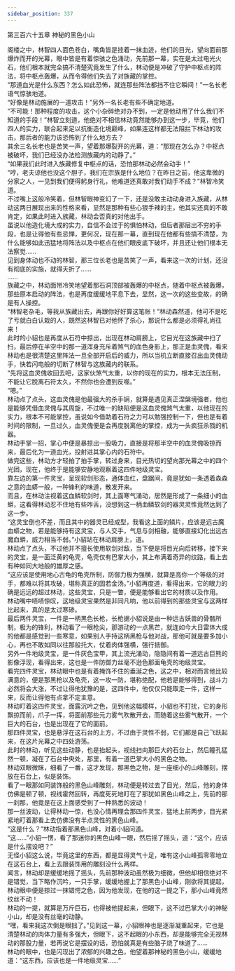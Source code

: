 ```yaml
---
sidebar_position: 337
---
```

 第三百六十五章 神秘的黑色小山


阁楼之中，林智四人面色苍白，嘴角皆是挂着一抹血迹，他们的目光，望向面前那爆炸而开的光幕，眼中皆是有着惊骇之色涌动，先前那一幕，实在是太过电光火石，他们根本就完全搞不清楚究竟发生了什么，林动便是冲破了守护中枢点的阵法，将中枢点轰爆，从而令得他们失去了对族藏的掌控。  
“那道血光是什么东西？怎么如此恐怖，就连那些阵法都挡不住它瞬间！”一名长老语气惊骇地道。  
“好像是林动施展的一道攻击！”另外一名长老有些不确定地道。  
“不可能！那种程度的攻击，这个小杂碎绝对办不到，一定是他动用了什么我们不知道的手段！”林智立刻道，他绝对不相信林动竟然能够办到这一步，毕竟，他们四人的实力，联合起来足以抗衡造化境巅峰，如果连这样都无法阻拦下林动的攻击，那后者的能力该恐怖到了什么地方去？  
其余三名长老也是苦笑一声，望着那爆裂开的光幕，道：“那现在怎么办？中枢点被破坏，我们已经没办法检测族藏内的动静了。”  
“如果我们此时进入族藏修复中枢点的话，恐怕那林动必然会动手！”  
“哼，老夫谅他也没这个胆子，我们在宗族是什么地位？在昨日之前，他这卑微的分家之人，一见到我们便得躬身行礼，他难道还真敢对我们动手不成？”林智冷笑道。  
不过嘴上这般冷笑着，但林智眼神变幻了一下，还是没敢主动动身进入族藏，从林动这两日展现出来的性格来看，显然是那种有些心狠手辣的主，他其实还真的不敢肯定，如果此时进入族藏，林动会否真的对他出手。  
虽说以他造化境大成的实力，自信不会过于的惧怕林动，但后者那层出不穷的手段，也是让得他有些忌惮，更何况，现在那一幕，直到现在他都有些搞不清楚，为什么能够如此迅猛地将阵法以及中枢点在他们眼皮底下破坏，并且还让他们根本无法察觉……  
见到身体动也不动的林智，那三位长老也是苦笑了一声，看来这一次的计划，还没有彻底的实施，就得夭折了……  
……  
族藏之中，林动面带冷笑地望着那石洞顶部被轰爆的中枢点，随着中枢点被轰爆，那些原本启动的阵法，也是再度缓缓地平息下去，显然，这一次的这些变故，的确是有人操控。  
“林智老杂毛，等我从族藏出去，再跟你好好算这笔账！”林动森然道，他可不是吃了亏就白白认栽的人，既然这林智已对他怀了杀心，那说什么都是必须得礼尚往来！  
此时的小貂也是再度从石符中掠出，出现在林动肩膀上，它目光在这族藏中扫了扫，最后停在半空中的那一道浑身充斥着煞气的血色身影上，那正是血灵傀，看来林动也是很清楚这里阵法一旦全部开启后的威力，所以当机立断直接召出血灵傀动手，快若闪电般的切断了林智与这族藏内的联系。  
“先将这血灵傀收回去吧，这家伙煞气太重，以你的现在的实力，根本无法压制，不能让它脱离石符太久，不然你也会遭到反噬。”  
“嗯。”  
林动点了点头，这血灵傀是他最强大的杀手锏，就算是遇见真正涅槃境强者，他也是能够凭借血灵傀与其周旋，不过唯一的缺陷便是这血灵傀煞气太重，以他现在的实力，根本不可能掌控，虽说如今借助着石符之力可以勉强控制一下，但也是有着时间的限制，一旦过久，血灵傀便是会再度脱离他的掌控，成为一头疯狂杀戮的机器。  
林动手掌一招，掌心中便是暴掠出一股吸力，直接是将那半空中的血灵傀吸掠而来，最后化为一道血光，投射进其掌心内的石符中。  
做完这些，林动方才轻拍了拍手掌，转过身来，目光热切的望向那光幕之中的四个光团，现在，他终于是能够安静地观察着这四件地级灵宝。  
靠左边的第一件灵宝，呈现软剑形态，通体血红，盘踞间，竟是犹如一条透着森森之意的血蟒一般，一种锋利的味道，散发开来。  
而且，在林动注视着这血鳞软剑时，其上面寒气涌动，居然是形成了一条细小的血蟒，这看得林动忍不住地有些咋舌，没想到这一柄血鳞软剑的器灵灵性竟然达到了这一步。  
“这灵宝倒也不差，而且其中的器灵已经成型，我看这上面的鳞片，应该是远古魔血蟒之物，若是能够持有这灵宝，与人交手，气息与剑相融，能够直接幻化出远古魔血蟒，威力相当不弱。”小貂站在林动肩膀上，道。  
林动点了点头，不过他并不擅长使用软剑对敌，当下便是将目光向后转移，接下来的灵宝，是一面泛黄的龟壳，龟壳仅有巴掌大小，其上布满着奇异的纹路，看上去有种如同大地般的雄厚之感。  
“这应该是使用地心古龟的龟壳所制，防御力极为强横，就算是高你一个等级的对手，都难以将其攻破，堪称真正的固若金汤。”小貂再度道，看得出来，它的眼力的确是远远的超过林动，这些灵宝，只是一瞥，便是能够看出它的材质以及作用。  
林动嘴中啧啧惊叹，这地级灵宝果然是非同凡响，他以前得到的那些灵宝与这两样比起来，真的是太过寒碜。  
最后两件灵宝，一件是一柄黑色长枪，长枪据小貂说是由一种远古妖兽的骨骼所制，极为的锋利，林动看了一眼枪尖，那游动的一点黑芒，就连如今大日雷体大成的他都是感觉到一些寒意，如果别人手持这柄黑枪与他对战，那他可就是要多加小心，再也不敢如同以往那般托大，仗着肉体强横，强行抵御。  
另外一件地级灵宝，是一件灰色宝甲，其上流光涌动，隐隐间有着一道远古巨熊的影像浮现，看得出来，这也是一件防御力丝毫不逊色那面龟壳的地级灵宝。  
看完四件灵宝，林动眼中也是有着掩饰不住的垂涎之色，这之中，相对而言他比较满意的，便是那黑枪以及龟壳，这一攻一防，堪称绝配，他若是能够得到，战斗力必然将会大涨，不过让得他犹豫的是，这四件中，他仅仅只能取走一件，这样一来，反而让得他有点拿不定主意。  
林动盯着这四件灵宝，面露沉吟之色，见到他这幅模样，小貂也不打扰，它的身形飘掠而前，爪子一挥，将面前那些元力雾气吹散开去，而随着这些雾气散开，一个巨大的石台，也是出现在了它的面前。  
那四件灵宝，也是悬浮在这石台的上方，不过由于灵性不弱，它们都是自己飞跃起来，在这片光幕之中四处游荡。  
此时的林动，听见这些动静，也是抬起头，视线扫向那巨大的石台上，然后瞳孔猛然一顿，凝在了石台中央处，那里，有着一道巴掌大小的黑色之物。  
林动双眼微眯，细看了一番，这才发现，那黑色之物，是一座细小的山峰雕刻，摆放在石台上，似是装饰。  
看了一眼那如同装饰般的黑色山峰雕刻，林动便是转过去了目光，然后，他的身体仿佛是顿了顿，视线霍然回转，再度死死地盯在了那犹如黑色山峰之上，先前的那一刹那，他竟是在这上面感受到了一种熟悉的波动！  
那一丝波动，让得林动一惊，也没心情再理会那四件灵宝，猛地上前两步，目光紧紧地盯着那看上去仿佛没有半点灵性的黑色山峰。  
“这是什么？”林动指着那黑色山峰，对着小貂问道。  
“这……”小貂一愣，看了那迷你的黑色山峰一眼，然后摇了摇头，道：“这个，应该是什么摆设吧？”  
无怪小貂这么说，毕竟这里的东西，都是显得灵气十足，唯有这小山峰孤零零地立在这石台上，看上去跟装饰用的雕刻没什么两样。  
闻言，林动却是缓缓地摇了摇头，先前那种波动虽然极为细微，但他却相信绝对不是错觉，当下略作沉吟，一只手掌，缓缓地握上了那黑色小山峰，刚欲将其提起，林动眼中便是掠过一抹错愕之色，因为他发现，在他的这一提之下，那小山峰竟然纹丝不动！  
林动的一提，就算是万斤巨石，也得被他提起来，但眼下，这不过巴掌大小的神秘小山，却是没有丝毫的动静。  
“嘿，看来我这次倒是眼拙了。”见到这一幕，小貂眼神也是逐渐凝重起来，它也是清楚林动的肉体力量有多强大，但眼下，这不起眼的小东西，却是能够完全无视林动的那股力量，若再说它是摆设的话，恐怕就真是有些脑子烧了味道了……  
林动的眼中，也是闪现出了浓郁的兴趣之色，他望着那神秘的黑色小山，缓缓地道：“这东西，应该也是一件地级灵宝……”  
  
  
